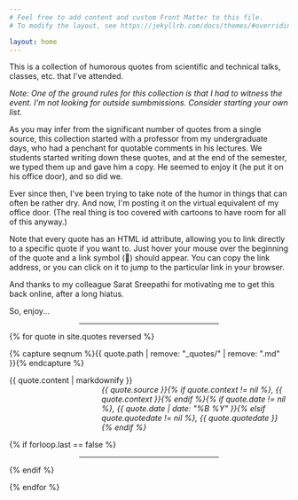 ```yaml
---
# Feel free to add content and custom Front Matter to this file.
# To modify the layout, see https://jekyllrb.com/docs/themes/#overriding-theme-defaults

layout: home
---
```

<script src="assets/global/anchor.min.js"></script>
<script src="assets/global/jquery-3.4.1.min.js"></script>

<script>
  $(function() {
	anchors.options.icon = '🔗';
	anchors.options.placement = 'left';
	anchors.options.visible = 'hover';
	anchors.add('section');
});
</script>

This is a collection of humorous quotes from
scientific and technical talks, classes, etc. that I've attended.

*Note: One of the ground rules for this collection is that I had to
witness the event.  I'm not looking for outside sumbmissions.
Consider starting your own list.*

As you may infer from the significant number of quotes from a single
source, this collection started with a professor from my undergraduate
days, who had a penchant for quotable comments in his lectures. We
students started writing down these quotes, and at the end of the
semester, we typed them up and gave him a copy.  He seemed to enjoy it
(he put it on his office door), and so did we.  

Ever since then, I've been trying to take note of the humor in things
that can often be rather dry.  And now, I'm posting it on the virtual
equivalent of my office door. (The real thing is too covered with
cartoons to have room for all of this anyway.)

Note that every quote has an HTML id attribute, allowing you to link
directly to a specific quote if you want to.  Just hover your mouse
over the beginning of the quote and a link symbol (🔗) should appear.
You can copy the link address, or you can click on it to jump to the
particular link in your browser.

And thanks to my colleague Sarat Sreepathi for motivating me to get
this back online, after a long hiatus.

So, enjoy...

<hr style="width:50%; margin-left:auto; margin-right:auto">

{% for quote in site.quotes reversed %}

{% capture seqnum %}{{ quote.path | remove: "_quotes/" | remove: ".md" }}{% endcapture %}

<section id="{{ seqnum }}" style="margin-top:1em">
{{ quote.content | markdownify }}

<p style="margin-top:0; margin-left:33%;">
  <em>{{ quote.source }}{% if quote.context != nil %}, {{ quote.context }}{% endif %}{% if quote.date != nil %}, {{ quote.date | date: "%B %Y" }}{% elsif quote.quotedate != nil %}, {{ quote.quotedate }}{% endif %}
</em></p>

{% if forloop.last == false %}
  <hr style="width:50%; margin-left:auto; margin-right:auto">
{% endif %}

</section>

{% endfor %}
